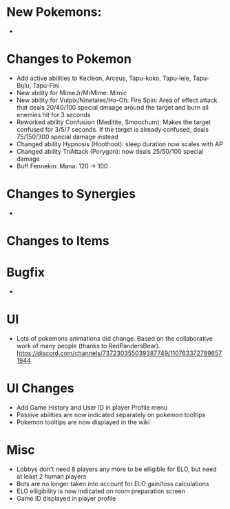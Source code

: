 # New Pokemons:

-

# Changes to Pokemon

- Add active abilities to Kecleon, Arceus, Tapu-koko, Tapu-lele, Tapu-Bulu, Tapu-Fini
- New ability for MimeJr/MrMime: Mimic
- New ability for Vulpix/Ninetales/Ho-Oh: Fire Spin: Area of effect attack that deals 20/40/100 special dmaage around the target and burn all enemies hit for 3 seconds
- Reworked ability Confusion (Meditite, Smoochum): Makes the target confused for 3/5/7 seconds. If the target is already confused, deals 75/150/300 special damage instead
- Changed ability Hypnosis (Hoothoot): sleep duration now scales with AP
- Changed ability TriAttack (Porygon): now deals 25/50/100 special damage
- Buff Fennekin: Mana: 120 → 100


# Changes to Synergies

-

# Changes to Items

# Bugfix

-

# UI

- Lots of pokemons animations did change. Based on the collaborative work of many people (thanks to RedPandersBear).
  https://discord.com/channels/737230355039387749/1107633727896571944

# UI Changes
- Add Game History and User ID in player Profile menu
- Passive abilities are now indicated separately on pokemon tooltips
- Pokemon tooltips are now displayed in the wiki


# Misc

- Lobbys don't need 8 players any more to be elligible for ELO, but need at least 2 human players
- Bots are no longer taken into account for ELO gain/loss calculations
- ELO elligibility is now indicated on room preparation screen
- Game ID displayed in player profile
